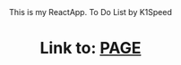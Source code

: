 

<div align=center>This is my ReactApp. To Do List by K1Speed

# Link to: [PAGE](https://konrad-w-portfolio.netlify.app/) </div>

